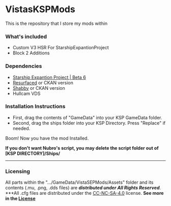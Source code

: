 # VistasKSPMods
This is the repository that I store my mods within

### What's included
- Custom V3 HSR For StarshipExpantionProject
- Block 2 Additions


### Dependencies

- [Starship Expantion Project | Beta 6](https://github.com/Kari1407/Starship-Expansion-Project/releases/tag/v3.0.0-b6)
- [Resurfaced](https://github.com/Tantares/Resurfaced/releases/) or CKAN version
- [Shabby](https://github.com/KSPModdingLibs/Shabby/releases) or CKAN version
- Hullcam VDS

### Installation Instructions
- First, drag the contents of "GameData" into your KSP GameData folder.
- Second, drag the ships folder into your KSP Directory. Press "Replace" if needed.

Boom! Now you have the mod Installed.

**If you don't want Nubro's script, you may delete the script folder out of [KSP DIRECTORY]/Ships/**

---

### Licensing

All parts within the ".../GameData/VistaSEPMods/Assets" folder and its contents (.mu, .png, .dds files) are ***distributed under All Rights Reserved***. ***All .cfg files are distributed under the [CC-NC-SA-4.0](https://creativecommons.org/licenses/by-nc-sa/4.0/) license. **See more in the [License](https://github.com/vistastudios1/VistasKSPMods/blob/main/LICENSE)**

